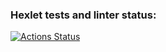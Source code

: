 ### Hexlet tests and linter status:
[![Actions Status](https://github.com/alexkwyk/frontend-project-11/workflows/hexlet-check/badge.svg)](https://github.com/alexkwyk/frontend-project-11/actions)